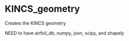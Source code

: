 # KINCS_geometry
Creates the KINCS geometry

NEED to have airfoil_db, numpy, json, scipy, and shapely
